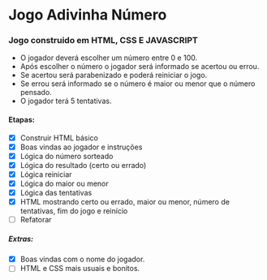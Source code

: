 # Jogo Adivinha Número

### Jogo construido em HTML, CSS E JAVASCRIPT
- O jogador deverá escolher um número entre 0 e 100.
- Após escolher o número o jogador será informado se acertou ou errou.
- Se acertou será parabenizado e poderá reiniciar o jogo.
- Se errou será informado se o número é maior ou menor que o número pensado.
- O jogador terá 5 tentativas.

#### Etapas:
- [x] Construir HTML básico
- [x] Boas vindas ao jogador e instruções
- [x] Lógica do número sorteado
- [x] Lógica do resultado (certo ou errado)
- [x] Lógica reiniciar
- [x] Lógica do maior ou menor
- [x] Lógica das tentativas
- [X] HTML mostrando certo ou errado, maior ou menor, número de tentativas, fim do jogo e reinício
- [ ] Refatorar

##### Extras:
- [x] Boas vindas com o nome do jogador.
- [ ] HTML e CSS mais usuais e bonitos.